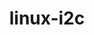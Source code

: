 ---
parent_project: linux
permalink: /engineering/projects/linux/linux-i2c/
project_link_name: linux-i2c
project_stats: 'true'
project_url: http://git.kernel.org/?p=linux/kernel/git/jdelvare/staging.git;a=commit;h=
title: linux-i2c
image: /assets/images/projects/kernel.png
---